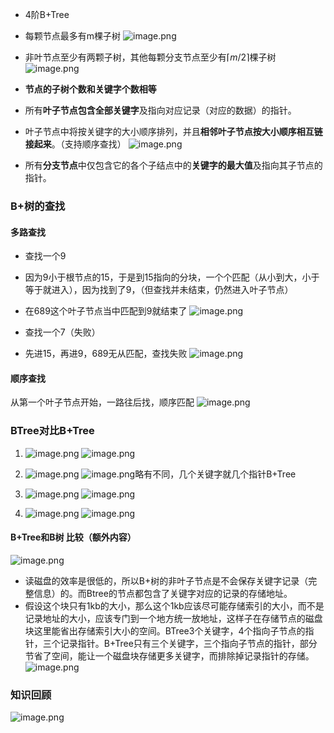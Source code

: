 - 4阶B+Tree
- 每颗节点最多有m棵子树
![image.png](https://iili.io/JfD8rRn.png)

- 非叶节点至少有两颗子树，其他每颗分支节点至少有$\lceil m/2 \rceil$棵子树
![image.png](https://iili.io/Jfb95rP.png)
- **节点的子树个数和关键字个数相等**
- 所有**叶子节点包含全部关键字**及指向对应记录（对应的数据）的指针。
- 叶子节点中将按关键字的大小顺序排列，并且**相邻叶子节点按大小顺序相互链接起来**。（支持顺序查找）
![image.png](https://iili.io/Jfb3ug2.png)
- 所有**分支节点**中仅包含它的各个子结点中的**关键字的最大值**及指向其子节点的指针。


### B+树的查找
#### 多路查找
- 查找一个9
- 因为9小于根节点的15，于是到15指向的分块，一个个匹配（从小到大，小于等于就进入），因为找到了9，（但查找并未结束，仍然进入叶子节点）
- 在689这个叶子节点当中匹配到9就结束了
![image.png](https://iili.io/Jfb0jKx.png)

- 查找一个7（失败）
- 先进15，再进9，689无从匹配，查找失败
![image.png](https://iili.io/JfbER24.png)


#### 顺序查找
从第一个叶子节点开始，一路往后找，顺序匹配
![image.png](https://iili.io/JfbhTG9.png)

### BTree对比B+Tree
1. ![image.png](https://iili.io/JfbhGG1.png)
 ![image.png](https://iili.io/Jfbh0ZB.png)
2. ![image.png](https://iili.io/JfbhS6X.png)
 ![image.png](https://iili.io/Jfbhswl.png)略有不同，几个关键字就几个指针B+Tree

3. ![image.png](https://iili.io/JfbhmFe.png)
 ![image.png](https://iili.io/JfbjRVI.png)

4. ![image.png](https://iili.io/Jfbjaln.png)
 ![image.png](https://iili.io/Jfbjbxp.png)


#### B+Tree和B树 比较（额外内容）
![image.png](https://iili.io/JfbNu4t.png)
- 读磁盘的效率是很低的，所以B+树的非叶子节点是不会保存关键字记录（完整信息）的。而Btree的节点都包含了关键字对应的记录的存储地址。
- 假设这个块只有1kb的大小，那么这个1kb应该尽可能存储索引的大小，而不是记录地址的大小，应该专门到一个地方统一放地址，这样子在存储节点的磁盘块这里能省出存储索引大小的空间。BTree3个关键字，4个指向子节点的指针，三个记录指针。B+Tree只有三个关键字，三个指向子节点的指针，部分节省了空间，能让一个磁盘块存储更多关键字，而排除掉记录指针的存储。
![image.png](https://iili.io/Jfbe821.png)

### 知识回顾
![image.png](https://iili.io/Jfb82d7.png)
